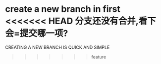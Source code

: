 
create a new branch in first
<<<<<<< HEAD
分支还没有合并,看下会=提交哪一项?
=======
CREATING A NEW BRANCH IS QUICK AND SIMPLE
>>>>>>> feature
